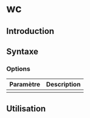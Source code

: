 # wc

## Introduction

## Syntaxe

### Options

| Paramètre | Description |
| --------- | ----------- |
|           |             |

## Utilisation
